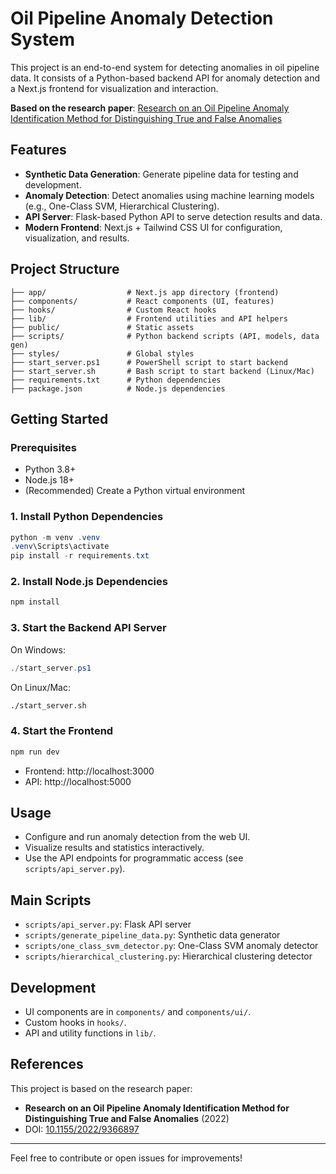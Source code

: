 # Oil Pipeline Anomaly Detection System

This project is an end-to-end system for detecting anomalies in oil pipeline data. It consists of a Python-based backend API for anomaly detection and a Next.js frontend for visualization and interaction.

**Based on the research paper**: [Research on an Oil Pipeline Anomaly Identification Method for Distinguishing True and False Anomalies](https://onlinelibrary.wiley.com/doi/10.1155/2022/9366897)

## Features
- **Synthetic Data Generation**: Generate pipeline data for testing and development.
- **Anomaly Detection**: Detect anomalies using machine learning models (e.g., One-Class SVM, Hierarchical Clustering).
- **API Server**: Flask-based Python API to serve detection results and data.
- **Modern Frontend**: Next.js + Tailwind CSS UI for configuration, visualization, and results.

## Project Structure
```
├── app/                  # Next.js app directory (frontend)
├── components/           # React components (UI, features)
├── hooks/                # Custom React hooks
├── lib/                  # Frontend utilities and API helpers
├── public/               # Static assets
├── scripts/              # Python backend scripts (API, models, data gen)
├── styles/               # Global styles
├── start_server.ps1      # PowerShell script to start backend
├── start_server.sh       # Bash script to start backend (Linux/Mac)
├── requirements.txt      # Python dependencies
├── package.json          # Node.js dependencies
```

## Getting Started

### Prerequisites
- Python 3.8+
- Node.js 18+
- (Recommended) Create a Python virtual environment

### 1. Install Python Dependencies
```powershell
python -m venv .venv
.venv\Scripts\activate
pip install -r requirements.txt
```

### 2. Install Node.js Dependencies
```powershell
npm install
```

### 3. Start the Backend API Server
On Windows:
```powershell
./start_server.ps1
```
On Linux/Mac:
```bash
./start_server.sh
```

### 4. Start the Frontend
```powershell
npm run dev
```

- Frontend: http://localhost:3000
- API: http://localhost:5000

## Usage
- Configure and run anomaly detection from the web UI.
- Visualize results and statistics interactively.
- Use the API endpoints for programmatic access (see `scripts/api_server.py`).

## Main Scripts
- `scripts/api_server.py`: Flask API server
- `scripts/generate_pipeline_data.py`: Synthetic data generator
- `scripts/one_class_svm_detector.py`: One-Class SVM anomaly detector
- `scripts/hierarchical_clustering.py`: Hierarchical clustering detector

## Development
- UI components are in `components/` and `components/ui/`.
- Custom hooks in `hooks/`.
- API and utility functions in `lib/`.

## References
This project is based on the research paper:
- **Research on an Oil Pipeline Anomaly Identification Method for Distinguishing True and False Anomalies** (2022)
- DOI: [10.1155/2022/9366897](https://onlinelibrary.wiley.com/doi/10.1155/2022/9366897)

---

Feel free to contribute or open issues for improvements!